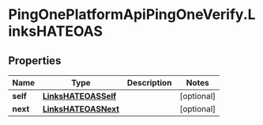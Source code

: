 # PingOnePlatformApiPingOneVerify.LinksHATEOAS

## Properties

Name | Type | Description | Notes
------------ | ------------- | ------------- | -------------
**self** | [**LinksHATEOASSelf**](LinksHATEOASSelf.md) |  | [optional] 
**next** | [**LinksHATEOASNext**](LinksHATEOASNext.md) |  | [optional] 


